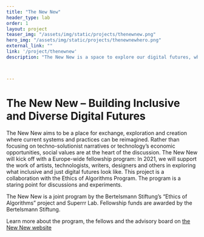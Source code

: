 ```yaml
---
title: "The New New"
header_type: lab
order: 1
layout: project
teaser_img: "/assets/img/static/projects/thenewnew.png"
hero_img: "/assets/img/static/projects/thenewnewhero.png"
external_link: ""
link: '/project/thenewnew'
description: "The New New is a space to explore our digital futures, what they hold for us, and how we can shape them."



---
```

<h1>The New New – Building Inclusive and Diverse Digital Futures</h1>
<p>
<p>The New New aims to be a place for exchange, exploration and creation where current systems and practices can be reimagined. Rather than focusing on techno-solutionist narratives or technology’s economic opportunities, social values are at the heart of the discussion. The New New will kick off with a Europe-wide fellowship program: In 2021, we will support the work of artists, technologists, writers, designers and others in exploring what inclusive and just digital futures look like. This project is a collaboration with the Ethics of Algorithms Program. The program is a staring point for discussions and experiments.
</p>

<p>
The New New is a joint program by the Bertelsmann Stiftung’s “Ethics of Algorithms” project and Superrr Lab. Fellowship funds are awarded by the Bertelsmann Stiftung.
 </p>

<p>Learn more about the program, the fellows and the advisory board on <a href="https://thenew.new/" target="_blank">the New New website</a></p>





